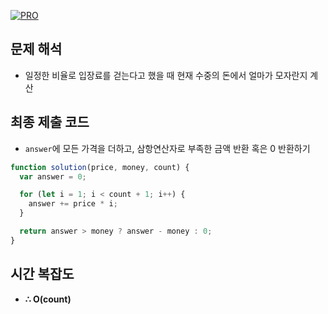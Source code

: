 [![PRO]][Link]

## 문제 해석

- 일정한 비율로 입장료를 걷는다고 했을 때 현재 수중의 돈에서 얼마가 모자란지 계산

## 최종 제출 코드

- `answer`에 모든 가격을 더하고, 삼항연산자로 부족한 금액 반환 혹은 0 반환하기

```js
function solution(price, money, count) {
  var answer = 0;

  for (let i = 1; i < count + 1; i++) {
    answer += price * i;
  }

  return answer > money ? answer - money : 0;
}
```

## 시간 복잡도

- **∴ O(count)**

<!---------------------------------------------------------------------------->

[PRO]: https://github.com/GoSSaChin/algorithm-js/assets/107768516/67c43b52-bc3f-4571-a249-5519021afbb0
[Link]: https://school.programmers.co.kr/learn/courses/30/lessons/82612
